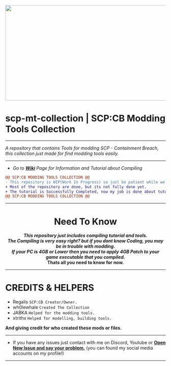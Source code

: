<img src="https://github.com/WH0LEWHALE/scp-mt-collection/assets/146978592/45d426ea-14f8-4cdd-a011-471ad3f04050" width="1280" height="300">

# scp-mt-collection | SCP:CB Modding Tools Collection
***
_A repository that contains Tools for modding SCP - Containment Breach, this collection just made for find modding tools easily._
***

* *Go to **[Wiki](https://github.com/WH0LEWHALE/scp-mt-collection/wiki/Tutorial)** Page for Information and Tutorial about Compiling*

```diff
@@ SCP:CB MODDING TOOLS COLLECTION @@
- This repository is WIP(Work In Progress) so just be patient while we making this repository more good.
+ Most of the repository are done, but its not fully done yet.
+ The tutorial is Successfully Completed, now my job is done about tutorial.
@@ SCP:CB MODDING TOOLS COLLECTION @@
```
***

# <div align="center">Need To Know
  ___<div align="center">This repository just includes compiling tutorial and tools.</div>___
  ___<div align="center">The Compiling is very easy right? but if you dont know Coding, you may be in trouble with modding.</div>___
 ___<div align="center">If your PC is 4GB or Lower then you need to apply 4GB Patch to your game executable that you compiled.</div>___
__<div align="center">Thats all you need to know for now.</div>__
***

# CREDITS & HELPERS
 *  Regalis `SCP:CB Creator/Owner.`
*   wh0lewhale `Created The Collection`
*   JABKA `Helped for the modding tools.`
*   xtrithx `Helped for modelling, building tools.`

**And giving credit for who created these mods or files.**

***
- If you have any issues just contact with me on Discord, Youtube or **[Open New Issue and say your problem.](https://github.com/WH0LEWHALE/scp-mt-collection/issues)**  (you can found my social media accounts on my profile!)
***
